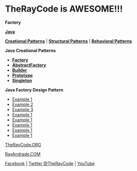 # TheRayCode is AWESOME!!!

**Factory**

**[Java](../README.md)** 

**[Creational Patterns](../README.md)** | **[Structural Patterns](../../Structural/README.md)** | **[Behavioral Patterns](../../Behavioral/README.md)**

**Java Creational Patterns**

 * **[Factory](../Factory/README.md)**
 * **[AbstractFactory](../AbstractFactory/README.md)**
 * **[Builder](../Builder/README.md)**
 * **[Prototype](../Prototype/README.md)**
 * **[Singleton](../Singleton/README.md)**

**Java Factory Design Pattern**

 * [Example 1](FY01/)
 * [Example 2](FY02/)
 * [Example 3](FY03/README.md)
 * [Example 1](FY07/)
 * [Example 1](FY08/)
 * [Example 1](FY09/)
 * [Example 1](FY11/)
 * [Example 1](FY11/)

[TheRayCode.ORG](https://www.TheRayCode.org)

[RayAndrade.COM](https://www.RayAndrade.com)

[Facebook](https://www.facebook.com/TheRayCode/) | [Twitter @TheRayCode](https://www.twitter.com/TheRayCode/) | [YouTube](https://www.youtube.com/AndradeRay/)
